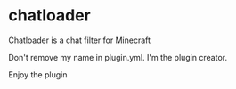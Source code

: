 # chatloader
Chatloader is a chat filter for Minecraft

Don't remove my name in plugin.yml. I'm the plugin creator.

Enjoy the plugin
